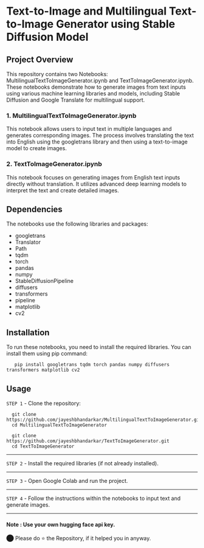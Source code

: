 # Text-to-Image and Multilingual Text-to-Image Generator using Stable Diffusion Model

## Project Overview
This repository contains two Notebooks: MultilingualTextToImageGenerator.ipynb and TextToImageGenerator.ipynb. These notebooks demonstrate how to generate images from text inputs using various machine learning libraries and models, including Stable Diffusion and Google Translate for multilingual support.

### 1. MultilingualTextToImageGenerator.ipynb
This notebook allows users to input text in multiple languages and generates corresponding images. The process involves translating the text into English using the googletrans library and then using a text-to-image model to create images.

### 2. TextToImageGenerator.ipynb
This notebook focuses on generating images from English text inputs directly without translation. It utilizes advanced deep learning models to interpret the text and create detailed images.

## Dependencies
The notebooks use the following libraries and packages:

- googletrans
- Translator
- Path
- tqdm
- torch
- pandas
- numpy
- StableDiffusionPipeline
- diffusers
- transformers
- pipeline
- matplotlib
- cv2

## Installation
To run these notebooks, you need to install the required libraries. You can install them using pip command:

```
   pip install googletrans tqdm torch pandas numpy diffusers transformers matplotlib cv2
```

## Usage

`STEP 1` - Clone the repository:
```
  git clone https://github.com/jayeshbhandarkar/MultilingualTextToImageGenerator.git
  cd MultilingualTextToImageGenerator
```

```
  git clone https://github.com/jayeshbhandarkar/TextToImageGenerator.git
  cd TextToImageGenerator
```
----
`STEP 2` - Install the required libraries (if not already installed).

----
`STEP 3` - Open Google Colab and run the project.

---
`STEP 4` - Follow the instructions within the notebooks to input text and generate images.

---

#### Note : Use your own hugging face api key.

⬤ Please do ⭐ the Repository, if it helped you in anyway.
